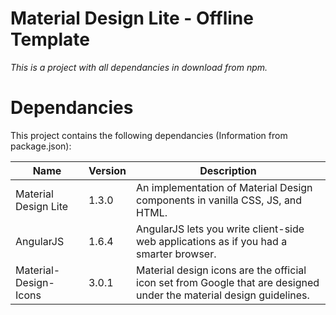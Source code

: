 # Material Design Lite - Offline Template

_This is a project with all dependancies in download from npm._

# Dependancies

This project contains the following dependancies (Information from package.json):

|Name|Version|Description|
|---|---|---|
|Material Design Lite|1.3.0|An implementation of Material Design components in vanilla CSS, JS, and HTML.|
|AngularJS|1.6.4|AngularJS lets you write client-side web applications as if you had a smarter browser.|
|Material-Design-Icons|3.0.1|Material design icons are the official icon set from Google that are designed under the material design guidelines.|
